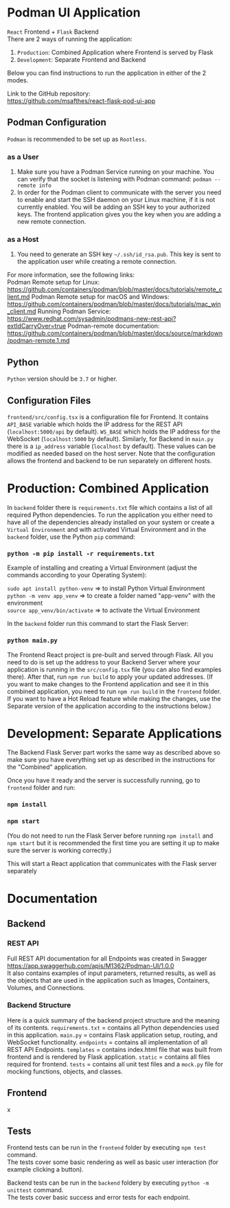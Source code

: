 # Podman UI Application

`React` Frontend + `Flask` Backend<br  />
There are 2 ways of running the application:
1) `Production`: Combined Application where Frontend is served by Flask
2) `Development`: Separate Frontend and Backend

Below you can find instructions to run the application in either of the 2 modes.

Link to the GitHub repository:<br/>https://github.com/msafthes/react-flask-pod-ui-app

## Podman Configuration
`Podman` is recommended to be set up as `Rootless`.
### as a User
1. Make sure you have a Podman Service running on your machine. You can verify that the socket is listening with Podman command: `podman --remote info`
2. In order for the Podman client to communicate with the server you need to enable and start the SSH daemon on your Linux machine, if it is not currently enabled. You will be adding an SSH key to your authorized keys. The frontend application gives you the key when you are adding a new remote connection.

### as a Host
1. You need to generate an SSH key `~/.ssh/id_rsa.pub`. This key is sent to the application user while creating a remote connection.

For more information, see the following links:<br/>
Podman Remote setup for Linux:<br/>https://github.com/containers/podman/blob/master/docs/tutorials/remote_client.md
Podman Remote setup for macOS and Windows:<br/>https://github.com/containers/podman/blob/master/docs/tutorials/mac_win_client.md
Running Podman Service:<br/>https://www.redhat.com/sysadmin/podmans-new-rest-api?extIdCarryOver=true
Podman-remote documentation:<br/>https://github.com/containers/podman/blob/master/docs/source/markdown/podman-remote.1.md

## Python
`Python` version should be `3.7` or higher.

## Configuration Files
`frontend/src/config.tsx` is a configuration file for Frontend. It contains `API_BASE` variable which holds the IP address for the REST API (`localhost:5000/api` by default). `WS_BASE` which holds the IP address for the WebSocket (`localhost:5000` by default). Similarly, for Backend in `main.py` there is a `ip_address` variable (`localhost` by default). These values can be modified as needed based on the host server. Note that the configuration allows the frontend and backend to be run separately on different hosts.

# Production: Combined Application
In `backend` folder there is `requirements.txt` file which contains a list of all required Python dependencies. To run the application you either need to have all of the dependencies already installed on your system or create a `Virtual Environment` and with activated Virtual Environment and in the `backend` folder, use the Python `pip` command:<br/>
### `python -m pip install -r requirements.txt`

Example of installing and creating a Virtual Environment (adjust the commands according to your Operating System): 

`sudo apt install python-venv` => to install Python Virtual Environment<br  />
`python -m venv app_venv` => to create a folder named "app-venv" with the environment<br  />
`source app_venv/bin/activate` => to activate the Virtual Environment

In the `backend` folder run this command to start the Flask Server:<br  />

### `python main.py`

The Frontend React project is pre-built and served through Flask. All you need to do is set up the address to your Backend Server where your application is running
in the `src/config.tsx` file (you can also find examples there). After that, run `npm run build` to apply your updated addresses.
(If you want to make changes to the Frontend application and see it in this combined application, you need to run `npm run build` in the `frontend` folder. If you want to have a Hot Reload feature while making the changes, use the Separate version of the application according to the instructions below.)

# Development: Separate Applications
The Backend Flask Server part works the same way as described above so make sure you have everything set up as described in the instructions for the "Combined" application.<br  />

Once you have it ready and the server is successfully running, go to `frontend` folder and run:<br  />

### `npm install`<br />

### `npm start`<br />

(You do not need to run the Flask Server before running `npm install` and `npm start` but it is recommended the first time you are setting it up to make sure the server is working correctly.)

This will start a React application that communicates with the Flask server separately<br  />

# Documentation

## Backend

### REST API
Full REST API documentation for all Endpoints was created in Swagger<br/>https://app.swaggerhub.com/apis/M1362/Podman-UI/1.0.0<br/>It also contains examples of input parameters, returned results, as well as the objects that are used in the application such as Images, Containers, Volumes, and Connections.
### Backend Structure
Here is a quick summary of the backend project structure and the meaning of its contents.
`requirements.txt` = contains all Python dependencies used in this application.
`main.py` = contains Flask application setup, routing, and WebSocket functionality.
`endpoints` = contains all implementation of all REST API Endpoints.
`templates` = contains index.html file that was built from frontend and is rendered by Flask application.
`static` = contains all files required for frontend.
`tests` = contains all unit test files and a `mock.py` file for mocking functions, objects, and classes.

## Frontend
x

## Tests
Frontend tests can be run in the `frontend` folder by executing `npm test` command.<br/>The tests cover some basic rendering as well as basic user interaction (for example clicking a button).

Backend tests can be run in the `backend` foldery by executing `python -m unittest` command.<br/>The tests cover basic success and error tests for each endpoint.